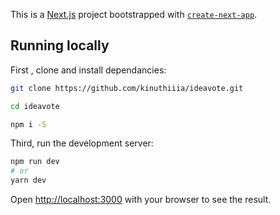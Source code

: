 This is a [Next.js](https://nextjs.org/) project bootstrapped with [`create-next-app`](https://github.com/vercel/next.js/tree/canary/packages/create-next-app).

## Running locally

First , clone and install dependancies:

```bash
git clone https://github.com/kinuthiiia/ideavote.git

cd ideavote

npm i -S
```

Third, run the development server:

```bash
npm run dev
# or
yarn dev
```

Open [http://localhost:3000](http://localhost:3000) with your browser to see the result.
